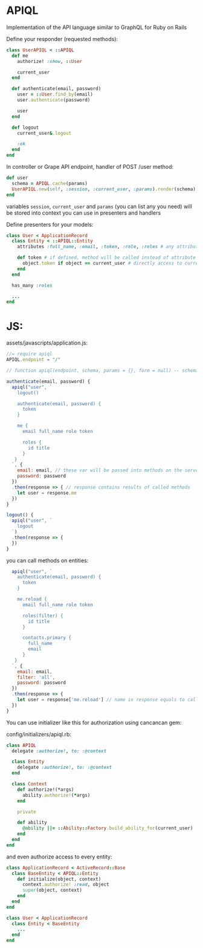 # APIQL

Implementation of the API language similar to GraphQL for Ruby on Rails

Define your responder (requested methods):

```ruby
class UserAPIQL < ::APIQL
  def me
    authorize! :show, ::User

    current_user
  end

  def authenticate(email, password)
    user = ::User.find_by(email)
    user.authenticate(password)

    user
  end

  def logout
    current_user&.logout

    :ok
  end
end

```
In controller or Grape API endpoint, handler of POST /user method:

```ruby
def user
  schema = APIQL.cache(params)
  UserAPIQL.new(self, :session, :current_user, :params).render(schema)
end

```
variables `session`, `current_user` and `params` (you can list any you need) will be stored into context you can use in presenters and handlers

Define presenters for your models:

```ruby
class User < ApplicationRecord
  class Entity < ::APIQL::Entity
    attributes :full_name, :email, :token, :role, :roles # any attributes, methods or associations

    def token # if defined, method will be called instead of attribute
      object.token if object == current_user # directly access to current_user from context
    end
  end

  has_many :roles

  ...
end

```
# JS:

assets/javascripts/application.js:

```javascript
//= require apiql
APIQL.endpoint = "/"
```

```javascript
// function apiql(endpoint, schema, params = {}, form = null) -- schema is cached, so entire request is passed only for first time, later - short hashes only

authenticate(email, password) {
  apiql("user", `
    logout()

    authenticate(email, password) {
      token
    }

    me {
      email full_name role token

      roles {
        id title
      }
   }
  `, {
    email: email, // these var will be passed into methods on the server side
    password: password
  })
  .then(response => { // response contains results of called methods
    let user = response.me
  })
}

logout() {
  apiql("user", `
    logout
  `)
  .then(response => {
  })
}

```

you can call methods on entities:

```javascript
  apiql("user", `
    authenticate(email, password) {
      token
    }

    me.reload {
      email full_name role token

      roles(filter) {
        id title
      }

      contacts.primary {
        full_name
        email
      }
   }
  `, {
    email: email,
    filter: 'all',
    password: password
  })
  .then(response => {
    let user = response['me.reload'] // name in response equals to called
  })
}
```

You can use initializer like this for authorization using cancancan gem:

config/initializers/apiql.rb:

```ruby
class APIQL
  delegate :authorize!, to: :@context

  class Entity
    delegate :authorize!, to: :@context
  end

  class Context
    def authorize!(*args)
      ability.authorize!(*args)
    end

    private

    def ability
      @ability ||= ::Ability::Factory.build_ability_for(current_user)
    end
  end
end
```

and even authorize access to every entity:

```ruby
class ApplicationRecord < ActiveRecord::Base
  class BaseEntity < APIQL::Entity
    def initialize(object, context)
      context.authorize! :read, object
      super(object, context)
    end
  end
end

class User < ApplicationRecord
  class Entity < BaseEntity
    ...
  end
end

```
